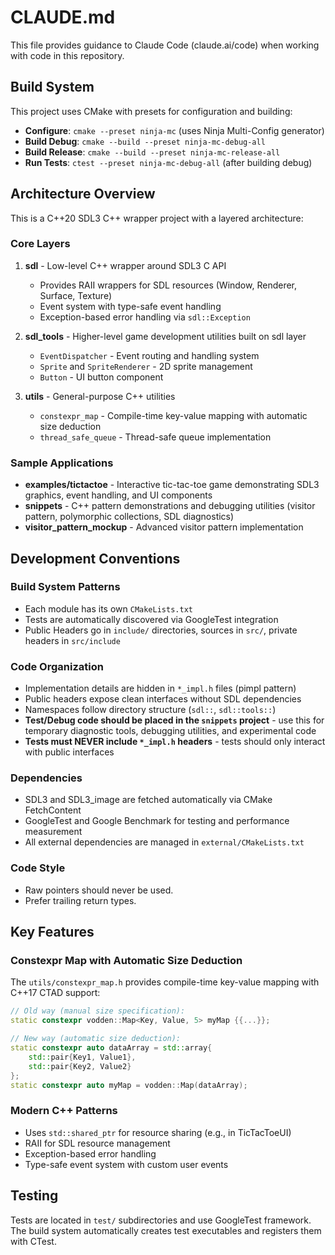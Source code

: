 # CLAUDE.md

This file provides guidance to Claude Code (claude.ai/code) when working with code in this repository.

## Build System

This project uses CMake with presets for configuration and building:

- **Configure**: `cmake --preset ninja-mc` (uses Ninja Multi-Config generator)
- **Build Debug**: `cmake --build --preset ninja-mc-debug-all`
- **Build Release**: `cmake --build --preset ninja-mc-release-all`
- **Run Tests**: `ctest --preset ninja-mc-debug-all` (after building debug)

## Architecture Overview

This is a C++20 SDL3 C++ wrapper project with a layered architecture:

### Core Layers
1. **sdl** - Low-level C++ wrapper around SDL3 C API
   - Provides RAII wrappers for SDL resources (Window, Renderer, Surface, Texture)
   - Event system with type-safe event handling
   - Exception-based error handling via `sdl::Exception`

2. **sdl_tools** - Higher-level game development utilities built on sdl layer
   - `EventDispatcher` - Event routing and handling system
   - `Sprite` and `SpriteRenderer` - 2D sprite management
   - `Button` - UI button component

3. **utils** - General-purpose C++ utilities
   - `constexpr_map` - Compile-time key-value mapping with automatic size deduction
   - `thread_safe_queue` - Thread-safe queue implementation

### Sample Applications
- **examples/tictactoe** - Interactive tic-tac-toe game demonstrating SDL3 graphics, event handling, and UI components
- **snippets** - C++ pattern demonstrations and debugging utilities (visitor pattern, polymorphic collections, SDL diagnostics)
- **visitor_pattern_mockup** - Advanced visitor pattern implementation

## Development Conventions

### Build System Patterns
- Each module has its own `CMakeLists.txt`
- Tests are automatically discovered via GoogleTest integration
- Public Headers go in `include/` directories, sources in `src/`, private headers in `src/include`

### Code Organization
- Implementation details are hidden in `*_impl.h` files (pimpl pattern)
- Public headers expose clean interfaces without SDL dependencies
- Namespaces follow directory structure (`sdl::`, `sdl::tools::`)
- **Test/Debug code should be placed in the `snippets` project** - use this for temporary diagnostic tools, debugging utilities, and experimental code
- **Tests must NEVER include `*_impl.h` headers** - tests should only interact with public interfaces

### Dependencies
- SDL3 and SDL3_image are fetched automatically via CMake FetchContent
- GoogleTest and Google Benchmark for testing and performance measurement
- All external dependencies are managed in `external/CMakeLists.txt`

### Code Style
- Raw pointers should never be used.
- Prefer trailing return types.

## Key Features

### Constexpr Map with Automatic Size Deduction
The `utils/constexpr_map.h` provides compile-time key-value mapping with C++17 CTAD support:

```cpp
// Old way (manual size specification):
static constexpr vodden::Map<Key, Value, 5> myMap {{...}};

// New way (automatic size deduction):
static constexpr auto dataArray = std::array{
    std::pair{Key1, Value1},
    std::pair{Key2, Value2}
};
static constexpr auto myMap = vodden::Map(dataArray);
```

### Modern C++ Patterns
- Uses `std::shared_ptr` for resource sharing (e.g., in TicTacToeUI)
- RAII for SDL resource management
- Exception-based error handling
- Type-safe event system with custom user events

## Testing

Tests are located in `test/` subdirectories and use GoogleTest framework. The build system automatically creates test executables and registers them with CTest.
